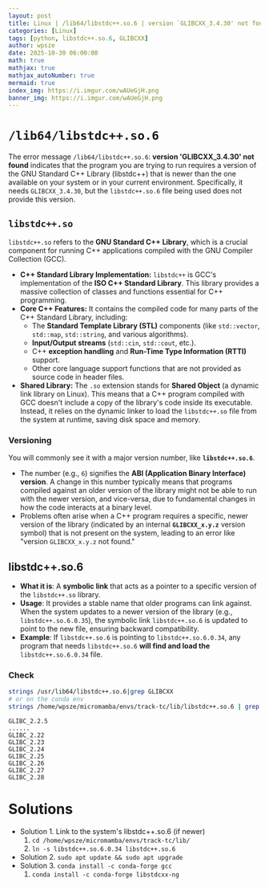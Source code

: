 ```yaml
---
layout: post
title: Linux | /lib64/libstdc++.so.6 | version `GLIBCXX_3.4.30' not found
categories: [Linux]
tags: [python, libstdc++.so.6, GLIBCXX]
author: wpsze
date: 2025-10-30 06:00:00
math: true
mathjax: true
mathjax_autoNumber: true
mermaid: true
index_img: https://i.imgur.com/wAUeGjH.png
banner_img: https://i.imgur.com/wAUeGjH.png
---
```


# `/lib64/libstdc++.so.6`

The error message `/lib64/libstdc++.so.6`: **version 'GLIBCXX_3.4.30' not found** indicates that the program you are trying to run requires a version of the GNU Standard C++ Library (libstdc++) that is newer than the one available on your system or in your current environment. Specifically, it needs `GLIBCXX_3.4.30`, but the `libstdc++.so.6` file being used does not provide this version.

## `libstdc++.so`

`libstdc++.so` refers to the **GNU Standard C++ Library**, which is a crucial component for running C++ applications compiled with the GNU Compiler Collection (GCC).

* **C++ Standard Library Implementation:** `libstdc++` is GCC's implementation of the **ISO C++ Standard Library**. This library provides a massive collection of classes and functions essential for C++ programming.
* **Core C++ Features:** It contains the compiled code for many parts of the C++ Standard Library, including:
    * The **Standard Template Library (STL)** components (like `std::vector`, `std::map`, `std::string`, and various algorithms).
    * **Input/Output streams** (`std::cin`, `std::cout`, etc.).
    * C++ **exception handling** and **Run-Time Type Information (RTTI)** support.
    * Other core language support functions that are not provided as source code in header files.
* **Shared Library:** The `.so` extension stands for **Shared Object** (a dynamic link library on Linux). This means that a C++ program compiled with GCC doesn't include a copy of the library's code inside its executable. Instead, it relies on the dynamic linker to load the `libstdc++.so` file from the system at runtime, saving disk space and memory.

### Versioning

You will commonly see it with a major version number, like **`libstdc++.so.6`**.

* The number (e.g., `6`) signifies the **ABI (Application Binary Interface) version**. A change in this number typically means that programs compiled against an older version of the library might not be able to run with the newer version, and vice-versa, due to fundamental changes in how the code interacts at a binary level.
* Problems often arise when a C++ program requires a specific, newer version of the library (indicated by an internal **`GLIBCXX_x.y.z`** version symbol) that is not present on the system, leading to an error like "version `GLIBCXX_x.y.z` not found."

## libstdc++.so.6

- **What it is**: A **symbolic link** that acts as a pointer to a specific version of the `libstdc++.so` library.
- **Usage**: It provides a stable name that older programs can link against. When the system updates to a newer version of the library (e.g., `libstdc++.so.6.0.35`), the symbolic link `libstdc++.so.6` is updated to point to the new file, ensuring backward compatibility.
- **Example**: If `libstdc++.so.6` is pointing to `libstdc++.so.6.0.34`, any program that needs `libstdc++.so.6` **will find and load the** `libstdc++.so.6.0.34` file. 

### Check

```sh
strings /usr/lib64/libstdc++.so.6|grep GLIBCXX
# or on the conda env
strings /home/wpsze/micromamba/envs/track-tc/lib/libstdc++.so.6 | grep GLIBCXX
```

```console
GLIBC_2.2.5
......
GLIBC_2.22
GLIBC_2.23
GLIBC_2.24
GLIBC_2.25
GLIBC_2.26
GLIBC_2.27
GLIBC_2.28
```

# Solutions

- Solution 1. Link to the system's libstdc++.so.6 (if newer)
   1. `cd /home/wpsze/micromamba/envs/track-tc/lib/`
   2. `ln -s libstdc++.so.6.0.34 libstdc++.so.6`
- Solution 2. `sudo apt update && sudo apt upgrade`
- Solution 3. `conda install -c conda-forge gcc`
   1. `conda install -c conda-forge libstdcxx-ng` 